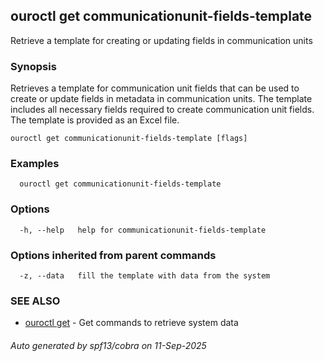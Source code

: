 ## ouroctl get communicationunit-fields-template

Retrieve a template for creating or updating fields in communication units

### Synopsis

Retrieves a template for communication unit fields that can be used to create or update fields in metadata in communication units.
The template includes all necessary fields required to create communication unit fields.
The template is provided as an Excel file.

```
ouroctl get communicationunit-fields-template [flags]
```

### Examples

```
  ouroctl get communicationunit-fields-template
```

### Options

```
  -h, --help   help for communicationunit-fields-template
```

### Options inherited from parent commands

```
  -z, --data   fill the template with data from the system
```

### SEE ALSO

* [ouroctl get](ouroctl_get.md)	 - Get commands to retrieve system data

###### Auto generated by spf13/cobra on 11-Sep-2025
